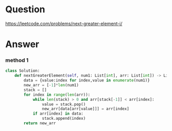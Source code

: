 # Question
https://leetcode.com/problems/next-greater-element-i/
# Answer
### method 1
```python
class Solution:
    def nextGreaterElement(self, num1: List[int], arr: List[int]) -> List[int]:
        data = {value:index for index,value in enumerate(num1)}
        new_arr = [-1]*len(num1)
        stack = []
        for index in range(len(arr)):
            while len(stack) > 0 and arr[stack[-1]] < arr[index]:
                value = stack.pop()
                new_arr[data[arr[value]]] = arr[index]
            if arr[index] in data:
                stack.append(index)
        return new_arr
```

